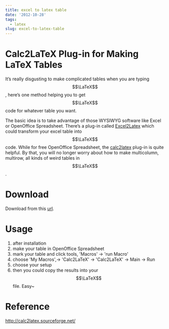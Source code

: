 ```yaml
---
title: excel to latex table
date: '2012-10-28'
tags:
  - latex
slug: excel-to-latex-table
---
```



Calc2LaTeX Plug-in for Making LaTeX Tables
==========

It’s really disgusting to make complicated tables when you are typing $$\LaTeX$$, here’s one method helping you to get $$\LaTeX$$ code for whatever table you want. 

The basic idea is to take advantage of those WYSIWYG software like Excel or OpenOffice Spreadsheet. There’s a plug-in called [Excel2Latex](http://www.softpedia.com/get/Office-tools/Other-Office-Tools/Excel2Latex.shtml)  which could transform your excel table into $$\LaTeX$$ code. While for free OpenOffice Spreadsheet, the [calc2latex](http://calc2latex.sourceforge.net/) plug-in is quite helpful. By that, you will no longer worry about how to make multicolumn, multirow, all kinds of weird tables in $$\LaTeX$$. 

# Download #

Download from this [url](http://sourceforge.net/projects/calc2latex/).

# Usage #

1. after installation
2. make your table in OpenOffice Spreadsheet
3. mark your table and click tools, 'Macros' -> 'run Macro'
4. choose 'My Macros',-> 'Calc2LaTeX' -> 'Calc2LaTeX' -> Main -> Run
5. choose your setup
6. then you could copy the results into your $$\LaTeX$$ file. Easy~

# Reference #

<http://calc2latex.sourceforge.net/>
